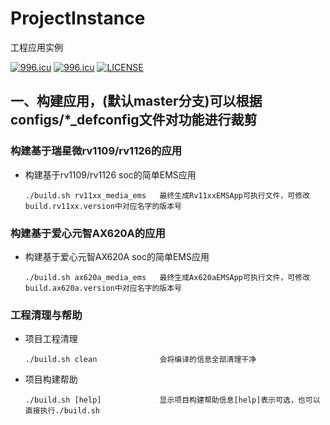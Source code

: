 # ProjectInstance
工程应用实例


<a href="https://996.icu"><img src="https://img.shields.io/badge/link-996.icu-red.svg" alt="996.icu" /></a>
[![996.icu](https://img.shields.io/badge/link-996.icu-red.svg)](https://996.icu)
[![LICENSE](https://img.shields.io/badge/license-Anti%20996-blue.svg)](https://github.com/996icu/996.ICU/blob/master/LICENSE)
## 一、构建应用，(默认master分支)可以根据configs/*_defconfig文件对功能进行裁剪

### 构建基于瑞星微rv1109/rv1126的应用
+ 构建基于rv1109/rv1126 soc的简单EMS应用
   ```shell
   ./build.sh rv11xx_media_ems   最终生成Rv11xxEMSApp可执行文件，可修改build.rv11xx.version中对应名字的版本号
   ```
### 构建基于爱心元智AX620A的应用
+ 构建基于爱心元智AX620A soc的简单EMS应用
   ```shell
   ./build.sh ax620a_media_ems   最终生成Ax620aEMSApp可执行文件，可修改build.ax620a.version中对应名字的版本号
   ```

### 工程清理与帮助
+ 项目工程清理
   ```shell
   ./build.sh clean              会将编译的信息全部清理干净
   ```
+ 项目构建帮助
   ```shell
   ./build.sh [help]             显示项目构建帮助信息[help]表示可选，也可以直接执行./build.sh
   ```
